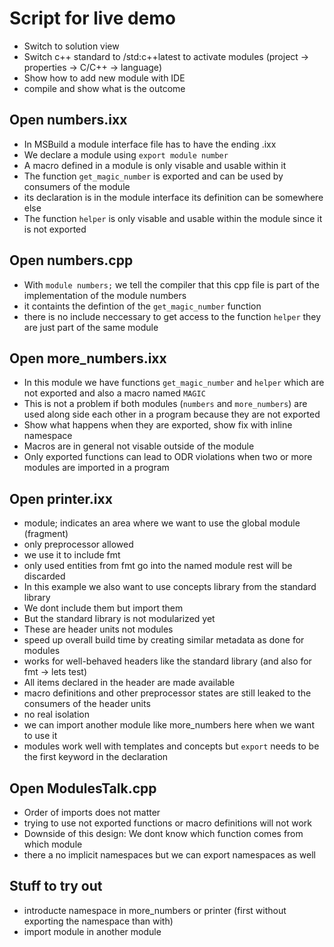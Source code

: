 # Script for live demo

* Switch to solution view
* Switch c++ standard to /std:c++latest to activate modules (project -> properties -> C/C++ -> language)
* Show how to add new module with IDE
* compile and show what is the outcome

## Open numbers.ixx

* In MSBuild a module interface file has to have the ending .ixx
* We declare a module using `export module number`
* A macro defined in a module is only visable and usable within it
* The function `get_magic_number` is exported and can be used by consumers of the module
* its declaration is in the module interface its definition can be somewhere else
* The function `helper` is only visable and usable within the module since it is not exported

## Open numbers.cpp

* With `module numbers;` we tell the compiler that this cpp file is part of the implementation of the module numbers
* it containts the defintion of the `get_magic_number` function
* there is no include neccessary to get access to the function `helper` they are just part of the same module

## Open more_numbers.ixx

* In this module we have functions `get_magic_number` and `helper` which are not exported and also a macro named `MAGIC`
* This is not a problem if both modules (`numbers` and `more_numbers`) are used along side each other in a program because they are not exported
* Show what happens when they are exported, show fix with inline namespace
* Macros are in general not visable outside of the module
* Only exported functions can lead to ODR violations when two or more modules are imported in a program

## Open printer.ixx

* module; indicates an area where we want to use the global module (fragment)
* only preprocessor allowed 
* we use it to include fmt
* only used entities from fmt go into the named module rest will be discarded 
* In this example we also want to use concepts library from the standard library
* We dont include them but import them
* But the standard library is not modularized yet 
* These are header units not modules
* speed up overall build time by creating similar metadata as done for modules
* works for well-behaved headers like the standard library (and also for fmt -> lets test)
* All items declared in the header are made available
* macro definitions and other preprocessor states are still leaked to the consumers of the header units
* no real isolation
* we can import another module like more_numbers here when we want to use it
* modules work well with templates and concepts  but `export` needs to be the first keyword in the declaration

## Open ModulesTalk.cpp

* Order of imports does not matter
* trying to use not exported functions or macro definitions will not work
* Downside of this design: We dont know which function comes from which module
* there a no implicit namespaces but we can export namespaces as well

## Stuff to try out

* introducte namespace in more_numbers or printer (first without exporting the namespace than with)
* import module in another module